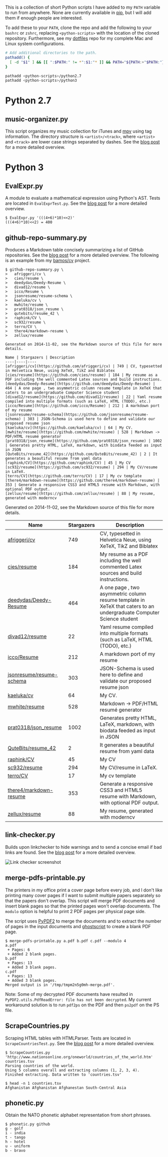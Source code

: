This is a collection of short Python scripts I have added to my
`PATH` variable to run from anywhere.
None are currently available in [pip][pip],
but I will add them if enough people are interested.

To add these to your `PATH`, clone the repo and add the following
to your `bashrc` or `zshrc`, replacing `<python-scripts>`
with the location of the cloned repository.
Furthermore, see my [dotfiles][dotfiles] repo for my
complete Mac and Linux system configurations.

```Bash
# Add additional directories to the path.
pathadd() {
  [ -d "$1" ] && [[ ":$PATH:" != *":$1:"* ]] && PATH="${PATH:+"$PATH:"}$1"
}

pathadd <python-scripts>/python2.7
pathadd <python-scripts>/python3
```

# Python 2.7
## music-organizer.py
This script organizes my music collection for iTunes
and [mpv][mpv] using tag information.
The directory structure is `<artist>/<track>`, where `<artist>` and `<track>`
are lower case strings separated by dashes.
See the [blog post][music-organizer-post] for a more detailed overview.

# Python 3
## EvalExpr.py
A module to evaluate a mathematical expression using Python's AST.
Tests are located in `EvalExprTest.py`.
See the [blog post][eval-post] for a more detailed overview.

```
$ EvalExpr.py '(((4+6)*10)<<2)'
(((4+6)*10)<<2) = 400
```

## github-repo-summary.py
Produces a Markdown table concisely summarizing a list of GitHub repositories.
See the [blog post][repo-summary-post] for a more detailed overview.
The following is an example from my [bamos/cv][cv] project.

```
$ github-repo-summary.py \
>   afriggeri/cv \
>   cies/resume \
>   deedydas/Deedy-Resume \
>   divad12/resume \
>   icco/Resume \
>   jsonresume/resume-schema \
>   kaeluka/cv \
>   mwhite/resume \
>   prat0318/json_resume \
>   qutebits/resume_42 \
>   raphink/CV \
>   sc932/resume \
>   terro/CV \
>   there4/markdown-resume \
>   zellux/resume

Generated on 2014-11-02, see the Markdown source of this file for more details.

Name | Stargazers | Description
----|----|----
[afriggeri/cv](https://github.com/afriggeri/cv) | 749 | CV, typesetted in Helvetica Neue, using XeTeX, TikZ and Biblatex
[cies/resume](https://github.com/cies/resume) | 184 | My resume as a PDF including the well commented Latex sources and build instructions.
[deedydas/Deedy-Resume](https://github.com/deedydas/Deedy-Resume) | 464 | A one page , two asymmetric column resume template in XeTeX that caters to an undergraduate Computer Science student
[divad12/resume](https://github.com/divad12/resume) | 22 | Yaml resume compiled into multiple formats (such as LaTeX, HTML (TODO), etc.)
[icco/Resume](https://github.com/icco/Resume) | 212 | A markdown port of my resume
[jsonresume/resume-schema](https://github.com/jsonresume/resume-schema) | 303 | JSON-Schema is used here to define and validate our proposed resume json
[kaeluka/cv](https://github.com/kaeluka/cv) | 64 | My CV.
[mwhite/resume](https://github.com/mwhite/resume) | 528 | Markdown -> PDF/HTML resumé generator
[prat0318/json_resume](https://github.com/prat0318/json_resume) | 1002 | Generates pretty HTML, LaTeX, markdown, with biodata feeded as input in JSON
[QuteBits/resume_42](https://github.com/QuteBits/resume_42) | 2 | It generates a beautiful resume from yaml data
[raphink/CV](https://github.com/raphink/CV) | 45 | My CV
[sc932/resume](https://github.com/sc932/resume) | 294 | My CV/resume in LaTeX.
[terro/CV](https://github.com/terro/CV) | 17 | My cv template
[there4/markdown-resume](https://github.com/there4/markdown-resume) | 353 | Generate a responsive CSS3 and HTML5 resume with Markdown, with optional PDF output.
[zellux/resume](https://github.com/zellux/resume) | 88 | My resume, generated with moderncv
```

Generated on 2014-11-02, see the Markdown source of this file for more details.

Name | Stargazers | Description
----|----|----
[afriggeri/cv](https://github.com/afriggeri/cv) | 749 | CV, typesetted in Helvetica Neue, using XeTeX, TikZ and Biblatex
[cies/resume](https://github.com/cies/resume) | 184 | My resume as a PDF including the well commented Latex sources and build instructions.
[deedydas/Deedy-Resume](https://github.com/deedydas/Deedy-Resume) | 464 | A one page , two asymmetric column resume template in XeTeX that caters to an undergraduate Computer Science student
[divad12/resume](https://github.com/divad12/resume) | 22 | Yaml resume compiled into multiple formats (such as LaTeX, HTML (TODO), etc.)
[icco/Resume](https://github.com/icco/Resume) | 212 | A markdown port of my resume
[jsonresume/resume-schema](https://github.com/jsonresume/resume-schema) | 303 | JSON-Schema is used here to define and validate our proposed resume json
[kaeluka/cv](https://github.com/kaeluka/cv) | 64 | My CV.
[mwhite/resume](https://github.com/mwhite/resume) | 528 | Markdown -> PDF/HTML resumé generator
[prat0318/json_resume](https://github.com/prat0318/json_resume) | 1002 | Generates pretty HTML, LaTeX, markdown, with biodata feeded as input in JSON
[QuteBits/resume_42](https://github.com/QuteBits/resume_42) | 2 | It generates a beautiful resume from yaml data
[raphink/CV](https://github.com/raphink/CV) | 45 | My CV
[sc932/resume](https://github.com/sc932/resume) | 294 | My CV/resume in LaTeX.
[terro/CV](https://github.com/terro/CV) | 17 | My cv template
[there4/markdown-resume](https://github.com/there4/markdown-resume) | 353 | Generate a responsive CSS3 and HTML5 resume with Markdown, with optional PDF output.
[zellux/resume](https://github.com/zellux/resume) | 88 | My resume, generated with moderncv

## link-checker.py
Builds upon linkchecker to hide warnings and to send a concise email
if bad links are found.
See the [blog post][link-checker-post] for a more detailed overview.

![Link checker screenshot](https://raw.githubusercontent.com/bamos/python-scripts/master/link-checker-screenshot.png?raw=true)

## merge-pdfs-printable.py
The printers in my office print a cover page before every job,
and I don't like printing many cover pages if I want to submit
multiple papers separately so that the papers don't overlap.
This script will merge PDF documents and insert blank pages
so that the printed pages won't overlap documents.
The `modulo` option is helpful to print 2 PDF pages per physical
page side.

The script uses [PyPDF2][pypdf2] to merge the documents
and to extract the number of pages
in the input documents and [ghostscript][gs]
to create a blank PDF page.

```
$ merge-pdfs-printable.py a.pdf b.pdf c.pdf --modulo 4
a.pdf
 + Pages: 6
 + Added 2 blank pages.
b.pdf
 + Pages: 13
 + Added 3 blank pages.
c.pdf
 + Pages: 13
 + Added 3 blank pages.
Merged output is in '/tmp/tmpm2n5g0mh-merge.pdf'.
```

Note: Some of my decrypted PDF documents have resulted in
`PyPDF2.utils.PdfReadError: file has not been decrypted`.
My current workaround solution is to run `pdf2ps` on
the PDF and then `ps2pdf` on the PS file.

## ScrapeCountries.py
Scraping HTML tables with HTMLParser.
Tests are located in `ScrapeCountriesTest.py`.
See the [blog post][country-post] for a more detailed overview.

```
$ ScrapeCountries.py 'http://www.nationsonline.org/oneworld/countries_of_the_world.htm' countries.tsv
Parsing countries of the world.
Using 5 columns overall and extracting columns (1, 2, 3, 4).
Finished extracting. Data written to 'countries.tsv'

$ head -n 1 countries.tsv
Afghanistan	Afghanistan	Afghanestan	South-Central Asia
```

## phonetic.py
Obtain the NATO phonetic alphabet representation from short phrases.

```
$ phonetic.py github
g - golf
i - india
t - tango
h - hotel
u - uniform
b - bravo
```

[country-post]: http://bamos.github.io/2013/05/03/scraping-tables-python/
[eval-post]: http://bamos.github.io/2013/08/07/python-expression-evaluator/
[link-checker-post]: http://bamos.github.io/2014/02/06/link-checker-crontab/
[music-organizer-post]: http://bamos.github.io/2014/07/05/music-organizer/
[repo-summary-post]: http://bamos.github.io/2014/11/02/github-repo-summary/

[mpv]: http://mpv.io/
[pip]: http://pip.readthedocs.org/en/latest/
[dotfiles]: https://github.com/bamos/dotfiles

[gs]: http://www.ghostscript.com/doc/current/Use.htm
[pypdf2]: https://github.com/mstamy2/PyPDF2

[cv]: https://github.com/bamos/cv
